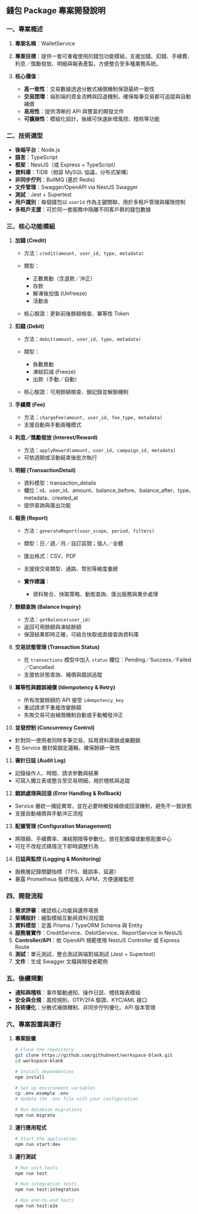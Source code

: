 ## 錢包 Package 專案開發說明

### 一、專案概述

1. **專案名稱**：WalletService
2. **專案目標**：提供一套可重複使用的錢包功能模組，支援加錢、扣錢、手續費、利息／獎勵發放、明細與報表產製，方便整合至多種業務系統。
3. **核心價值**：

   * **高一致性**：交易數據透過分散式補償機制保證最終一致性
   * **交易閉環**：端到端的資金流轉與回退機制，確保每筆交易都可追蹤與自動補償
   * **易用性**：提供清晰的 API 與豐富的開發文件
   * **可擴展性**：模組化設計，後續可快速新增風控、稽核等功能

### 二、技術選型

* **後端平台**：Node.js
* **語言**：TypeScript
* **框架**：NestJS（或 Express + TypeScript）
* **資料庫**：TiDB（相容 MySQL 協議，分布式架構）
* **非同步佇列**：BullMQ (基於 Redis)
* **文件管理**：Swagger/OpenAPI via NestJS Swagger
* **測試**：Jest + Supertest
* **用戶識別**：每個錢包以 `userId` 作為主鍵關聯，用於多租戶管理與權限控制
* **多租戶支援**：可於同一套服務中隔離不同客戶群的錢包數據

### 三、核心功能模組

1. **加錢 (Credit)**

   * 方法：`credit(amount, user_id, type, metadata)`
   * 類型：

     * 正數異動（含退款／沖正）
     * 存款
     * 解凍後加值 (Unfreeze)
     * 活動金
   * 核心驗證：更新前後餘額檢查、冪等性 Token

2. **扣錢 (Debit)**

   * 方法：`debit(amount, user_id, type, metadata)`
   * 類型：

     * 負數異動
     * 凍結扣減 (Freeze)
     * 出款（手動／自動）
   * 核心驗證：可用餘額檢查、鎖記錄並解鎖機制

3. **手續費 (Fee)**

   * 方法：`chargeFee(amount, user_id, fee_type, metadata)`
   * 支援自動與手動兩種模式

4. **利息／獎勵發放 (Interest/Reward)**

   * 方法：`applyReward(amount, user_id, campaign_id, metadata)`
   * 可依週期或活動結束後批次執行

5. **明細 (TransactionDetail)**

   * 資料模型：transaction\_details
   * 欄位：id、user\_id、amount、balance\_before、balance\_after、type、metadata、created\_at
   * 提供查詢與匯出功能

6. **報表 (Report)**

   * 方法：`generateReport(user_scope, period, filters)`
   * 類型：日／週／月／自訂區間；個人／全體
   * 匯出格式：CSV、PDF
   * 支援按交易類型、通路、幣別等維度彙總
   * **實作建議**：

     * 資料聚合、快取策略、動態查詢、匯出服務與異步處理

7. **餘額查詢 (Balance Inquiry)**

   * 方法：`getBalance(user_id)`
   * 返回可用餘額與凍結餘額
   * 保證結果即時正確，可結合快取或直接查詢資料庫

8. **交易狀態管理 (Transaction Status)**

   * 在 `transactions` 模型中加入 `status` 欄位：Pending／Success／Failed／Cancelled
   * 支援依狀態查詢、補償與錯誤追蹤

9. **冪等性與錯誤補償 (Idempotency & Retry)**

   * 所有改變餘額的 API 接受 `idempotency_key`
   * 重試請求不重複改變餘額
   * 失敗交易可由補償機制自動或手動觸發沖正

10. **並發控制 (Concurrency Control)**

* 針對同一使用者同時多筆交易，採用資料庫鎖或樂觀鎖
* 在 Service 層封裝鎖定邏輯，確保餘額一致性

11. **審計日誌 (Audit Log)**

* 記錄操作人、時間、請求參數與結果
* 可寫入獨立表或整合至交易明細，用於稽核與追蹤

12. **錯誤處理與回滾 (Error Handling & Rollback)**

* Service 層統一捕捉異常，並在必要時觸發補償或回滾機制，避免不一致狀態
* 支援自動補償與手動沖正流程

13. **配置管理 (Configuration Management)**

* 將限額、手續費率、凍結期限等參數化，放在配置檔或動態配置中心
* 可在不改程式碼情況下即時調整行為

14. **日誌與監控 (Logging & Monitoring)**

* 服務層記錄關鍵指標（TPS、錯誤率、延遲）
* 暴露 Prometheus 指標或接入 APM，方便運維監控

### 四、開發流程

1. **需求評審**：確認核心功能與邊界場景
2. **架構設計**：繪製模組互動與資料流程圖
3. **資料模型**：定義 Prisma / TypeORM Schema 與 Entity
4. **服務層實作**：CreditService、DebitService、ReportService in NestJS
5. **Controller/API**：依 OpenAPI 規範使用 NestJS Controller 或 Express Route
6. **測試**：單元測試、整合測試與端對端測試 (Jest + Supertest)
7. **文件**：生成 Swagger 文檔與開發者範例

### 五、後續規劃

* **通知與稽核**：事件驅動通知、操作日誌、稽核報表模組
* **安全與合規**：風控規則、OTP/2FA 驗證、KYC/AML 接口
* **技術優化**：分散式補償機制、非同步佇列優化、API 版本管理

### 六、專案設置與運行

1. **專案設置**

   ```bash
   # Clone the repository
   git clone https://github.com/githubnext/workspace-blank.git
   cd workspace-blank

   # Install dependencies
   npm install

   # Set up environment variables
   cp .env.example .env
   # Update the .env file with your configuration

   # Run database migrations
   npm run migrate
   ```

2. **運行應用程式**

   ```bash
   # Start the application
   npm run start:dev
   ```

3. **運行測試**

   ```bash
   # Run unit tests
   npm run test

   # Run integration tests
   npm run test:integration

   # Run end-to-end tests
   npm run test:e2e
   ```
